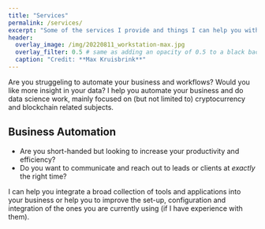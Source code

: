 ```yaml
---
title: "Services"
permalink: /services/
excerpt: "Some of the services I provide and things I can help you with."
header:
  overlay_image: /img/20220811_workstation-max.jpg
  overlay_filter: 0.5 # same as adding an opacity of 0.5 to a black background
  caption: "Credit: **Max Kruisbrink**"
---
```


Are you struggeling to automate your business and workflows? Would you like more insight in your data? I help you automate your business and do data science work, mainly focused on (but not limited to) cryptocurrency and blockchain related subjects.

## Business Automation

* Are you short-handed but looking to increase your productivity and efficiency? 
* Do you want to communicate and reach out to leads or clients at *exactly* the right time?

I can help you integrate a broad collection of tools and applications into your business or help you to improve the set-up, configuration and integration of the ones you are currently using (if I have experience with them).